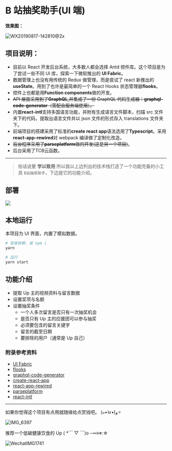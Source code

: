 # B 站抽奖助手(UI 端)

**效果图：**

![WX20190817-142810@2x](http://md.nasawz.com/WX20190817-142810@2x.png)

## 项目说明：

- 目前以 React 开发后台系统，大多数人都会选择 Antd 控件库。这个项目是为了尝试一些不同 UI 库，探索一下微软推出的 **UI Fabric**。
- 数据管理上也没有用传统的 Redux 做管理，而是尝试了 react 新推出的**useState**。用到了也许是最简单的一个 React Hooks 状态管理器**flooks**。
- 控件上也都是用**Function components**做的开发。
- ~~API 层面采用到了**GraphQL**,并集成了一份 GraphQL 代码生成器：**graphql-code-generator**（需配合服务端使用）。~~
- 内置**react-intl**支持多国语言功能，并附有生成语言文件脚本，扫描 src 文件夹下的代码，提取出语言文件并以 json 文件的形式存入 translations 文件夹下。
- 前端项目的搭建采用了标准的**create react app**语法选用了**Typescript**。采用**react-app-rewired**对 webpack 编译做了定制化改造。
- ~~后台程序采用了**parseplatform**做的开发(这是另一个项目)~~。
- 后台采用了TCB云函数。

---

> 俗话说要 **学以致用** 所以我以上边列出的技术栈打造了一个功能完备的小工具 `B站抽奖助手`，下边是它的功能介绍。

## 部署


[![](https://main.qcloudimg.com/raw/67f5a389f1ac6f3b4d04c7256438e44f.svg)](https://console.cloud.tencent.com/tcb/env/index?action=CreateAndDeployCloudBaseProject&appUrl=https%3A%2F%2Fgithub.com%2Fnasawz%2Flucky_bilibili_web&branch=release)

## 本地运行

本项目为 UI 界面，内置了模拟数据。

```bash
# 安装依赖，或 npm i
yarn

# 运行
yarn start
```



## 功能介绍

- 提取 Up 主的视频资料与留言数据
- 设置奖项与名额
- 设置抽奖条件
  - 一个人多次留言是否只有一次抽奖机会
  - 是否只有 Up 主的应援团可以参与抽奖
  - 必须要包含的留言关键字
  - 留言的截至日期
  - 要排除的用户（通常是 Up 自己）

### 附录参考资料

- [UI Fabric](https://developer.microsoft.com/en-us/fabric#/)
- [flooks](https://github.com/nanxiaobei/flooks)
- [graphql-code-generator](https://graphql-code-generator.com)
- [create-react-app](https://github.com/facebook/create-react-app)
- [react-app-rewired](https://github.com/timarney/react-app-rewired)
- [parseplatform](https://parseplatform.org)
- [react-intl](https://github.com/formatjs/react-intl)

---

如果你觉得这个项目有点用就随缘给点赏钱吧。 (๑•̀ㅂ•́)و✧

![IMG_6397](http://md.nasawz.com/IMG_6397.jpg)

推荐一个低碳健康饮食的 Up ( \*￣ ▽ ￣)o ─═≡※:☆

![WechatIMG1741](http://md.nasawz.com/WechatIMG1741.png)
